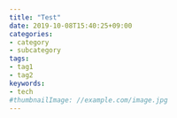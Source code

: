 ```yaml
---
title: "Test"
date: 2019-10-08T15:40:25+09:00
categories:
- category
- subcategory
tags:
- tag1
- tag2
keywords:
- tech
#thumbnailImage: //example.com/image.jpg
---
```


<!--more-->

